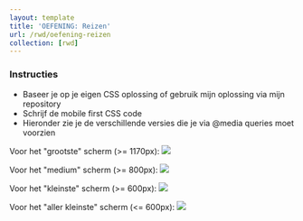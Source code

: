 ```yaml
---
layout: template
title: 'OEFENING: Reizen'
url: /rwd/oefening-reizen
collection: [rwd]
---
```

<div class="highlight">
    <h3>Instructies</h3>
    <ul>
        <li>Baseer je op je eigen CSS oplossing of gebruik mijn oplossing via mijn repository</li>
        <li>Schrijf de mobile first CSS code</li>
        <li>Hieronder zie je de verschillende versies die je via @media queries moet voorzien</li>
    </ul>
</div>


Voor het "grootste" scherm (>= 1170px):
<img src="/webdesign/oefeningen/reizen_large.png" /> 

Voor het "medium" scherm (>= 800px):
<img src="/webdesign/oefeningen/reizen_medium.png" /> 

Voor het "kleinste" scherm (>= 600px):
<img src="/webdesign/oefeningen/rezien_small.png" /> 

Voor het "aller kleinste" scherm (<= 600px):
<img src="/webdesign/oefeningen/rezien_smallest.png" /> 